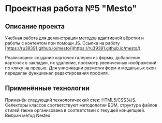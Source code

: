 # Проектная работа №5 "Mesto"

## Описание проекта

Учебная работа для демонстрации методов адаптивной вёрстки и работы с контентом при помощи JS. Ссылка на работу [https://ru39391.github.io/mesto/](https://ru39391.github.io/mesto/).

Реализовано: создание карточек галереи из формы, добавление карточек в закладки, их удаление, просмотр увеличенных изображений по клику на превью. Для унификации разметки форм и модальных окон переделан функционал редактирования профиля.

## Применённые технологии

Применён следующий технологический стек: HTML5/CSS3/JS. Селекторы классов соответствуют методологии БЭМ, структура файлов стилей также организована в соответствии с текущей концепцией. Выбран метод Nested.
